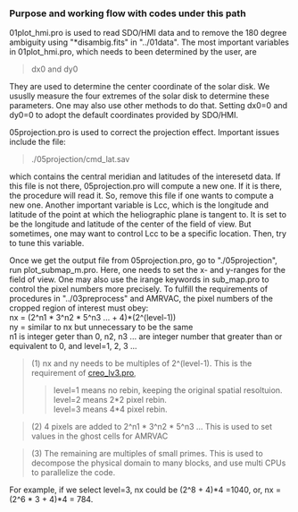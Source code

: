 ### Purpose and working flow with codes under this path

01plot_hmi.pro is used to read SDO/HMI data and to remove the 180 degree ambiguity using 
"*disambig.fits" in "../01data". The most important variables in 01plot_hmi.pro, which 
needs to been determined by the user, are 
> dx0 and dy0

They are used to determine the center coordinate of the solar disk. We ususlly measure the 
four extremes of the solar disk to determine these parameters. One may also use other methods 
to do that. Setting dx0=0 and dy0=0 to adopt the default coordinates provided by SDO/HMI.

05projection.pro is used to correct the projection effect. Important issues include the
file:   

> ./05projection/cmd_lat.sav  

which contains the central meridian and latitudes of the interesetd data. If this file
is not there, 05projection.pro will compute a new one. If it is there, the procedure 
will read it. So, remove this file if one wants to compute a new one. Another important
variable is Lcc, which is the longitude and latitude of the point at which the heliographic 
plane is tangent to. It is set to be the longitude and latitude of the center of the field 
of view. But sometimes, one may want to control Lcc to be a specific location. Then, try
to tune this variable.

Once we get the output file from 05projection.pro, go to "./05projection", run plot_submap_m.pro.
Here, one needs to set the x- and y-ranges for the field of view. One may also use the irange
keywords in sub_map.pro to control the pixel numbers more precisely. To fulfill the requirements
of procedures in "../03preprocess" and AMRVAC, the pixel numbers of the cropped region of
interest must obey:    
nx = (2^n1 \* 3^n2 \* 5^n3 ... + 4)\*(2^(level-1))    
ny = similar to nx but unnecessary to be the same    
n1 is integer geter than 0, n2, n3 ... are integer number that greater than or equivalent to 0,
and level=1, 2, 3 ...    
> (1) nx and ny needs to be multiples of 2^(level-1). This is the requirement of [creo_lv3.pro](https://github.com/njuguoyang/magnetic_modeling_codes/blob/main/example/example_vector_magnetic_field_20150827/03preprocess/creb_lv3.pro),    
>>    level=1 means no rebin, keeping the original spatial resoltuion.     
>>    level=2 means 2\*2 pixel rebin.     
>>    level=3 means 4\*4 pixel rebin.  

> (2) 4 pixels are added to 2^n1 * 3^n2 * 5^n3 ... This is used to set values in the ghost cells
    for AMRVAC  
    
> (3) The remaining are multiples of small primes. This is used to decompose the physical domain
    to many blocks, and use multi CPUs to parallelize the code. 
    
For example, if we select level=3, nx could be (2^8 + 4)\*4 =1040, or, nx = (2^6 \* 3 + 4)\*4 = 784.
